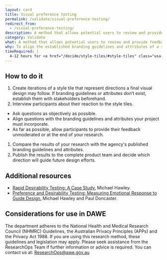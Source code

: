 ```yaml
---
layout: card
title: Visual preference testing
permalink: /validate/visual-preference-testing/
redirect_from:
  - /visual-preference-testing/
description: A method that allows potential users to review and provide feedback on a solution's visual direction.
category: Validate
what: A method that allows potential users to review and provide feedback on a solution's visual direction.
why: To align the established branding guidelines and attributes of a solution with the way end users view the overall brand and emotional feel.
timeRequired: |
  4-12 hours for <a href="/decide/style-tiles/#style-tiles" class="usa-link">style tiles</a>. 30 minutes per participant to get feedback.
---
```


## How to do it

1. Create iterations of a style tile that represent directions a final visual design may follow. If branding guidelines or attributes don’t exist, establish them with stakeholders beforehand.
1. Interview participants about their reaction to the style tiles.
  - Ask questions as objectively as possible.
  - Align questions with the branding guidelines and attributes your project must incorporate.
  - As far as possible, allow participants to provide their feedback unmoderated or at the end of your research.
1. Compare the results of your research with the agency's published branding guidelines and attributes.
1. Publish the results to the complete product team and decide which direction will guide future design efforts.

<section class="method--section method--section--additional-resources" markdown="1">

## Additional resources

- <a href="http://www.uxmatters.com/mt/archives/2010/02/rapid-desirability-testing-a-case-study.php" class="usa-link">Rapid Desirability Testing: A Case Study.</a> Michael Hawley.
- <a href="http://www.slideshare.net/pwdoncaster/preference-and-desirability-testing-measuring-emotional-response-to-guide-design" class="usa-link">Preference and Desirability Testing: Measuring Emotional Response to Guide Design.</a> Michael Hawley and Paul Doncaster.
</section>

<section class="method--section method--section--government-considerations" markdown="1" >

## Considerations for use in DAWE

The department adheres to the National Health and Medical Research Council (NHMRC) Guidelines, the Australian Privacy Principles (APPs) and the Privacy Act 1988. If you are using this research method, these guidelines and legislation may apply. Please seek assistance from the ResearchOps Team if further information or advice is required. You can contact us at: ResearchOps@awe.gov.au
</section>
